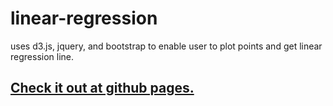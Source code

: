 # linear-regression
uses d3.js, jquery, and bootstrap to enable user to plot points and get linear regression line.


## <a href="http://projects.sohailkhan.me">Check it out at github pages.</a>


